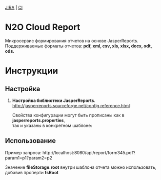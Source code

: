 [JIRA] | [CI]

# N2O Cloud Report

Микросервис формирования отчетов на основе JasperReports.<br/>
Поддерживаемые форматы отчетов: **pdf, xml, csv, xls, xlsx, docx, odt, ods.**

# Инструкции

## Настройка

1. **Настройка библиотеки JasperReports.**<br/>
    http://jasperreports.sourceforge.net/config.reference.html
    
    Свойства конфигурации могут быть прописаны как в **jasperreports.properties**,<br/> так и указаны в конкретном шаблоне: 

     <property name="net.sf.jasperreports.export.pdf.encrypted" value="true"/>
     
## Использование
Пример запроса:
http://localhost:8080/api/report/form345.pdf?param1=p1?param2=p2

Значение **fileStorage.root** внутри шаблона отчета можно использовать, добавив проперти **fsRoot**

[JIRA]: https://jira.i-novus.ru/projects/REPENG
[CI]: https://ci.i-novus.ru/view/n2o-components/job/report